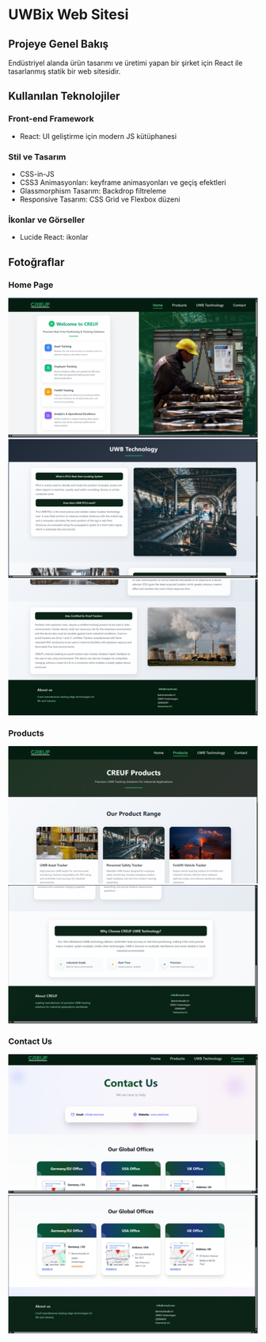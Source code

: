 # UWBix Web Sitesi

## Projeye Genel Bakış

Endüstriyel alanda ürün tasarımı ve üretimi yapan bir şirket için React ile tasarlanmış statik bir web sitesidir.

## Kullanılan Teknolojiler

### Front-end Framework

- React: UI geliştirme için modern JS kütüphanesi

### Stil ve Tasarım

- CSS-in-JS
- CSS3 Animasyonları: keyframe animasyonları ve geçiş efektleri
- Glassmorphism Tasarım: Backdrop filtreleme
- Responsive Tasarım: CSS Grid ve Flexbox düzeni

### İkonlar ve Görseller

- Lucide React: ikonlar

## Fotoğraflar

### Home Page

![Proje Ekran Görüntüsü](screenshots/resim1.png)
![Proje Ekran Görüntüsü](screenshots/resim2.png)
![Proje Ekran Görüntüsü](screenshots/resim3.png)

### Products
![Proje Ekran Görüntüsü](screenshots/resim4.png)
![Proje Ekran Görüntüsü](screenshots/resim5.png)

### Contact Us
![Proje Ekran Görüntüsü](screenshots/resim6.png)
![Proje Ekran Görüntüsü](screenshots/resim7.png)
